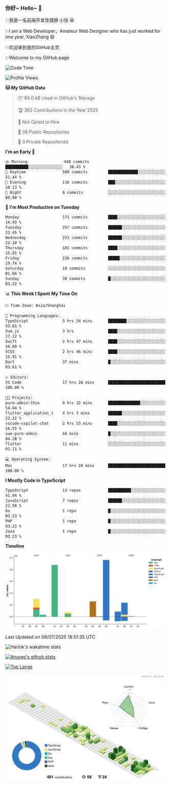 ### 你好~ Hello~ 👋

✨我是一名前端开发攻城狮 小张 😄

✨I am a Web Developer，Amateur Web Designer who has just worked for one year, XiaoZhang 😄

✨欢迎来到我的GitHub主页

✨Welcome to my GitHub page
<!--
**7148505/7148505** is a ✨ _special_ ✨ repository because its `README.md` (this file) appears on your GitHub profile.

Here are some ideas to get you started:

- 🔭 I’m currently working on ...
- 🌱 I’m currently learning ...
- 👯 I’m looking to collaborate on ...
- 🤔 I’m looking for help with ...
- 💬 Ask me about ...
- 📫 How to reach me: ...
- 😄 Pronouns: ...
- ⚡ Fun fact: ...
-->

<!--START_SECTION:waka-->
![Code Time](http://img.shields.io/badge/Code%20Time-2%2C754%20hrs%2018%20mins-blue)

![Profile Views](http://img.shields.io/badge/Profile%20Views-1-blue)

**🐱 My GitHub Data** 

> 📦 84.0 kB Used in GitHub's Storage 
 > 
> 🏆 362 Contributions in the Year 2025
 > 
> 🚫 Not Opted to Hire
 > 
> 📜 56 Public Repositories 
 > 
> 🔑 3 Private Repositories 
 > 
**I'm an Early 🐤** 

```text
🌞 Morning                440 commits         ██████████░░░░░░░░░░░░░░░   38.43 % 
🌆 Daytime                589 commits         █████████████░░░░░░░░░░░░   51.44 % 
🌃 Evening                116 commits         ███░░░░░░░░░░░░░░░░░░░░░░   10.13 % 
🌙 Night                  0 commits           ░░░░░░░░░░░░░░░░░░░░░░░░░   00.00 % 
```
📅 **I'm Most Productive on Tuesday** 

```text
Monday                   171 commits         ████░░░░░░░░░░░░░░░░░░░░░   14.93 % 
Tuesday                  257 commits         ██████░░░░░░░░░░░░░░░░░░░   22.45 % 
Wednesday                253 commits         ██████░░░░░░░░░░░░░░░░░░░   22.10 % 
Thursday                 181 commits         ████░░░░░░░░░░░░░░░░░░░░░   15.81 % 
Friday                   226 commits         █████░░░░░░░░░░░░░░░░░░░░   19.74 % 
Saturday                 19 commits          ░░░░░░░░░░░░░░░░░░░░░░░░░   01.66 % 
Sunday                   38 commits          █░░░░░░░░░░░░░░░░░░░░░░░░   03.32 % 
```


📊 **This Week I Spent My Time On** 

```text
🕑︎ Time Zone: Asia/Shanghai

💬 Programming Languages: 
TypeScript               5 hrs 54 mins       ████████░░░░░░░░░░░░░░░░░   33.81 % 
Vue.js                   3 hrs               ████░░░░░░░░░░░░░░░░░░░░░   17.22 % 
Swift                    2 hrs 47 mins       ████░░░░░░░░░░░░░░░░░░░░░   16.00 % 
SCSS                     2 hrs 46 mins       ████░░░░░░░░░░░░░░░░░░░░░   15.91 % 
Dart                     37 mins             █░░░░░░░░░░░░░░░░░░░░░░░░   03.61 % 

🔥 Editors: 
VS Code                  17 hrs 28 mins      █████████████████████████   100.00 % 

🐱‍💻 Projects: 
pure-admin-thin          9 hrs 32 mins       ██████████████░░░░░░░░░░░   54.64 % 
flutter_application_1    4 hrs 3 mins        ██████░░░░░░░░░░░░░░░░░░░   23.22 % 
vscode-copilot-chat      2 hrs 53 mins       ████░░░░░░░░░░░░░░░░░░░░░   16.55 % 
vue-pure-admin           44 mins             █░░░░░░░░░░░░░░░░░░░░░░░░   04.28 % 
flutter                  11 mins             ░░░░░░░░░░░░░░░░░░░░░░░░░   01.11 % 

💻 Operating System: 
Mac                      17 hrs 28 mins      █████████████████████████   100.00 % 
```

**I Mostly Code in TypeScript** 

```text
TypeScript               13 repos            ██████████░░░░░░░░░░░░░░░   41.94 % 
JavaScript               7 repos             ██████░░░░░░░░░░░░░░░░░░░   22.58 % 
Go                       1 repo              █░░░░░░░░░░░░░░░░░░░░░░░░   03.23 % 
PHP                      1 repo              █░░░░░░░░░░░░░░░░░░░░░░░░   03.23 % 
Java                     1 repo              █░░░░░░░░░░░░░░░░░░░░░░░░   03.23 % 
```



**Timeline**

![Lines of Code chart](https://raw.githubusercontent.com/littleCareless/littleCareless/master/assets/bar_graph.png)


 Last Updated on 06/07/2025 18:51:35 UTC
<!--END_SECTION:waka-->
![Harlok's wakatime stats](https://github-readme-stats.vercel.app/api/wakatime?username=littleCareless)

[![Anurag's github stats](https://github-readme-stats.vercel.app/api?username=littleCareless)](https://github.com/anuraghazra/github-readme-stats)

[![Top Langs](https://github-readme-stats.vercel.app/api/top-langs/?username=littleCareless&layout=compact)](https://github.com/anuraghazra/github-readme-stats)

![](./profile-3d-contrib/profile-green-animate.svg)

